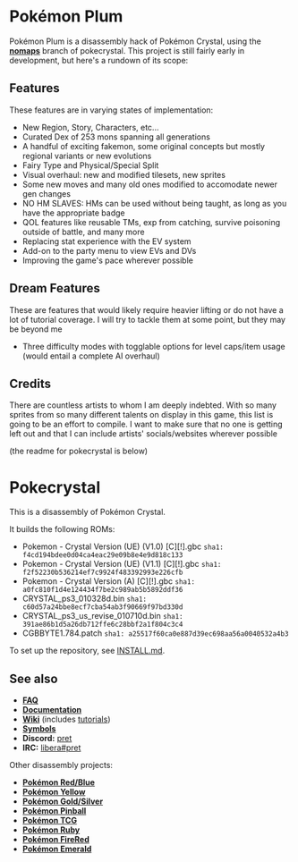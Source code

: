 # Pokémon Plum
Pokémon Plum is a disassembly hack of Pokémon Crystal, using the [**nomaps**][nomaps] branch
of pokecrystal. This project is still fairly early in development, 
but here's a rundown of its scope:

## Features
These features are in varying states of implementation:

- New Region, Story, Characters, etc...
- Curated Dex of 253 mons spanning all generations
- A handful of exciting fakemon, some original concepts but mostly regional variants or new evolutions
- Fairy Type and Physical/Special Split
- Visual overhaul: new and modified tilesets, new sprites
- Some new moves and many old ones modified to accomodate newer gen changes
- NO HM SLAVES: HMs can be used without being taught, as long as you have the appropriate badge
- QOL features like reusable TMs, exp from catching, survive poisoning outside of battle, and many more
- Replacing stat experience with the EV system
- Add-on to the party menu to view EVs and DVs
- Improving the game's pace wherever possible

## Dream Features
These are features that would likely require heavier lifting
or do not have a lot of tutorial coverage. I will try to tackle
them at some point, but they may be beyond me

- Three difficulty modes with togglable options for level caps/item usage (would entail a complete AI overhaul)

## Credits
There are countless artists to whom I am deeply indebted.
With so many sprites from so many different talents
on display in this game, this list is going to be an effort to
compile. I want to make sure that no one is getting left out
and that I can include artists' socials/websites wherever possible

(the readme for pokecrystal is below)
# Pokecrystal
This is a disassembly of Pokémon Crystal.

It builds the following ROMs:

- Pokemon - Crystal Version (UE) (V1.0) [C][!].gbc `sha1: f4cd194bdee0d04ca4eac29e09b8e4e9d818c133`
- Pokemon - Crystal Version (UE) (V1.1) [C][!].gbc `sha1: f2f52230b536214ef7c9924f483392993e226cfb`
- Pokemon - Crystal Version (A) [C][!].gbc `sha1: a0fc810f1d4e124434f7be2c989ab5b5892ddf36`
- CRYSTAL_ps3_010328d.bin `sha1: c60d57a24bbe8ecf7cba54ab3f90669f97bd330d`
- CRYSTAL_ps3_us_revise_010710d.bin `sha1: 391ae86b1d5a26db712ffe6c28bbf2a1f804c3c4`
- CGBBYTE1.784.patch `sha1: a25517f60ca0e887d39ec698aa56a0040532a4b3`

To set up the repository, see [INSTALL.md](INSTALL.md).


## See also

- [**FAQ**](FAQ.md)
- [**Documentation**][docs]
- [**Wiki**][wiki] (includes [tutorials][tutorials])
- [**Symbols**][symbols]
- **Discord:** [pret][discord]
- **IRC:** [libera#pret][irc]

Other disassembly projects:

- [**Pokémon Red/Blue**][pokered]
- [**Pokémon Yellow**][pokeyellow]
- [**Pokémon Gold/Silver**][pokegold]
- [**Pokémon Pinball**][pokepinball]
- [**Pokémon TCG**][poketcg]
- [**Pokémon Ruby**][pokeruby]
- [**Pokémon FireRed**][pokefirered]
- [**Pokémon Emerald**][pokeemerald]

[pokered]: https://github.com/pret/pokered
[pokeyellow]: https://github.com/pret/pokeyellow
[pokegold]: https://github.com/pret/pokegold
[pokepinball]: https://github.com/pret/pokepinball
[poketcg]: https://github.com/pret/poketcg
[pokeruby]: https://github.com/pret/pokeruby
[pokefirered]: https://github.com/pret/pokefirered
[pokeemerald]: https://github.com/pret/pokeemerald
[docs]: https://pret.github.io/pokecrystal/
[wiki]: https://github.com/pret/pokecrystal/wiki
[tutorials]: https://github.com/pret/pokecrystal/wiki/Tutorials
[symbols]: https://github.com/pret/pokecrystal/tree/symbols
[discord]: https://discord.gg/d5dubZ3
[irc]: https://web.libera.chat/?#pret
[ci]: https://github.com/pret/pokecrystal/actions
[ci-badge]: https://github.com/pret/pokecrystal/actions/workflows/main.yml/badge.svg
[nomaps]: https://github.com/Rangi42/pokecrystal/tree/no-maps#pok%C3%A9mon-crystal-